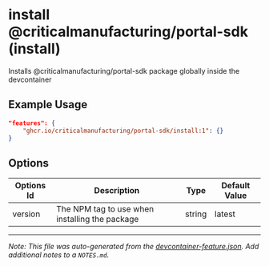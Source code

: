 
# install @criticalmanufacturing/portal-sdk (install)

Installs @criticalmanufacturing/portal-sdk package globally inside the devcontainer

## Example Usage

```json
"features": {
    "ghcr.io/criticalmanufacturing/portal-sdk/install:1": {}
}
```

## Options

| Options Id | Description | Type | Default Value |
|-----|-----|-----|-----|
| version | The NPM tag to use when installing the package | string | latest |



---

_Note: This file was auto-generated from the [devcontainer-feature.json](https://github.com/criticalmanufacturing/portal-sdk/blob/main/features/src/install/devcontainer-feature.json).  Add additional notes to a `NOTES.md`._
